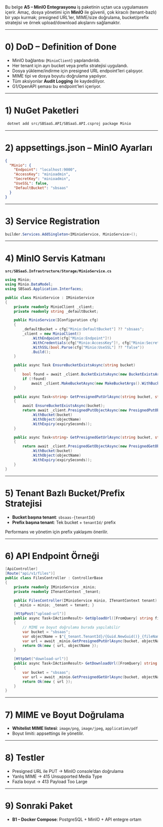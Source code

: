 Bu belge **A5 – MinIO Entegrasyonu** iş paketinin uçtan uca uygulamasını içerir. Amaç, dosya yönetimi için **MinIO** ile güvenli, çok kiracılı (tenant-bazlı) bir yapı kurmak; presigned URL’ler, MIME/size doğrulama, bucket/prefix stratejisi ve örnek upload/download akışlarını sağlamaktır.

---

# 0) DoD – Definition of Done
- MinIO bağlantısı (`MinioClient`) yapılandırıldı.
- Her tenant için ayrı bucket veya prefix stratejisi uygulandı.
- Dosya yükleme/indirme için presigned URL endpoint’leri çalışıyor.
- MIME tipi ve dosya boyutu doğrulama yapılıyor.
- Tüm aksiyonlar **Audit Logging** ile kaydediliyor.
- G1/OpenAPI şeması bu endpoint’leri içeriyor.

---

# 1) NuGet Paketleri
```bash
 dotnet add src/SBSaaS.API/SBSaaS.API.csproj package Minio
```

---

# 2) appsettings.json – MinIO Ayarları
```json
{
  "Minio": {
    "Endpoint": "localhost:9000",
    "AccessKey": "minioadmin",
    "SecretKey": "minioadmin",
    "UseSSL": false,
    "DefaultBucket": "sbsaas"
  }
}
```

---

# 3) Service Registration
```csharp
builder.Services.AddSingleton<IMinioService, MinioService>();
```

---

# 4) MinIO Servis Katmanı
**`src/SBSaaS.Infrastructure/Storage/MinioService.cs`**
```csharp
using Minio;
using Minio.DataModel;
using SBSaaS.Application.Interfaces;

public class MinioService : IMinioService
{
    private readonly MinioClient _client;
    private readonly string _defaultBucket;

    public MinioService(IConfiguration cfg)
    {
        _defaultBucket = cfg["Minio:DefaultBucket"] ?? "sbsaas";
        _client = new MinioClient()
            .WithEndpoint(cfg["Minio:Endpoint"]!)
            .WithCredentials(cfg["Minio:AccessKey"]!, cfg["Minio:SecretKey"]!)
            .WithSSL(bool.Parse(cfg["Minio:UseSSL"] ?? "false"))
            .Build();
    }

    public async Task EnsureBucketExistsAsync(string bucket)
    {
        bool found = await _client.BucketExistsAsync(new BucketExistsArgs().WithBucket(bucket));
        if (!found)
            await _client.MakeBucketAsync(new MakeBucketArgs().WithBucket(bucket));
    }

    public async Task<string> GetPresignedPutUrlAsync(string bucket, string objectName, int expirySeconds = 300)
    {
        await EnsureBucketExistsAsync(bucket);
        return await _client.PresignedPutObjectAsync(new PresignedPutObjectArgs()
            .WithBucket(bucket)
            .WithObject(objectName)
            .WithExpiry(expirySeconds));
    }

    public async Task<string> GetPresignedGetUrlAsync(string bucket, string objectName, int expirySeconds = 300)
    {
        return await _client.PresignedGetObjectAsync(new PresignedGetObjectArgs()
            .WithBucket(bucket)
            .WithObject(objectName)
            .WithExpiry(expirySeconds));
    }
}
```

---

# 5) Tenant Bazlı Bucket/Prefix Stratejisi
- **Bucket başına tenant**: `sbsaas-{tenantId}`
- **Prefix başına tenant**: Tek bucket + `tenantId/` prefix

Performans ve yönetim için prefix yaklaşımı önerilir.

---

# 6) API Endpoint Örneği
```csharp
[ApiController]
[Route("api/v1/files")]
public class FilesController : ControllerBase
{
    private readonly IMinioService _minio;
    private readonly ITenantContext _tenant;

    public FilesController(IMinioService minio, ITenantContext tenant)
    { _minio = minio; _tenant = tenant; }

    [HttpPost("upload-url")]
    public async Task<IActionResult> GetUploadUrl([FromQuery] string fileName)
    {
        // MIME ve boyut doğrulama burada yapılabilir
        var bucket = "sbsaas";
        var objectName = $"{_tenant.TenantId}/{Guid.NewGuid()}_{fileName}";
        var url = await _minio.GetPresignedPutUrlAsync(bucket, objectName);
        return Ok(new { url, objectName });
    }

    [HttpGet("download-url")]
    public async Task<IActionResult> GetDownloadUrl([FromQuery] string objectName)
    {
        var bucket = "sbsaas";
        var url = await _minio.GetPresignedGetUrlAsync(bucket, objectName);
        return Ok(new { url });
    }
}
```

---

# 7) MIME ve Boyut Doğrulama
- **Whitelist MIME listesi**: `image/png`, `image/jpeg`, `application/pdf`
- Boyut limiti: appsettings ile yönetilir.

---

# 8) Testler
- Presigned URL ile PUT → MinIO console’dan doğrulama
- Yanlış MIME → 415 Unsupported Media Type
- Fazla boyut → 413 Payload Too Large

---

# 9) Sonraki Paket
- **B1 – Docker Compose**: PostgreSQL + MinIO + API entegre ortam

